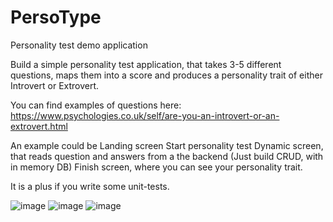 # PersoType
Personality test demo application

Build a simple personality test application, that takes 3-5 different questions, maps them into a score and produces a personality trait of either Introvert or Extrovert.



You can find examples of questions here: https://www.psychologies.co.uk/self/are-you-an-introvert-or-an-extrovert.html



An example could be
Landing screen
Start personality test
Dynamic screen, that reads question and answers from a the backend (Just build CRUD, with in memory DB)
Finish screen, where you can see your personality trait.


It is a plus if you write some unit-tests.


![image](https://user-images.githubusercontent.com/89401121/174080403-9892235a-b4a9-4d89-82ba-807b9dc6e76c.png)
![image](https://user-images.githubusercontent.com/89401121/174080483-99b500d4-b9fb-4067-895d-5ed8ac65444b.png)
![image](https://user-images.githubusercontent.com/89401121/174080525-f28974c5-b823-4b9a-bd69-3e5447433cd3.png)
